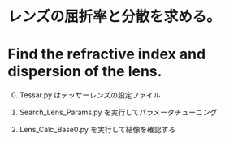 # レンズの屈折率と分散を求める。
# Find the refractive index and dispersion of the lens.
0. Tessar.py はテッサーレンズの設定ファイル

1. Search_Lens_Params.py を実行してパラメータチューニング
2. Lens_Calc_Base0.py を実行して結像を確認する
